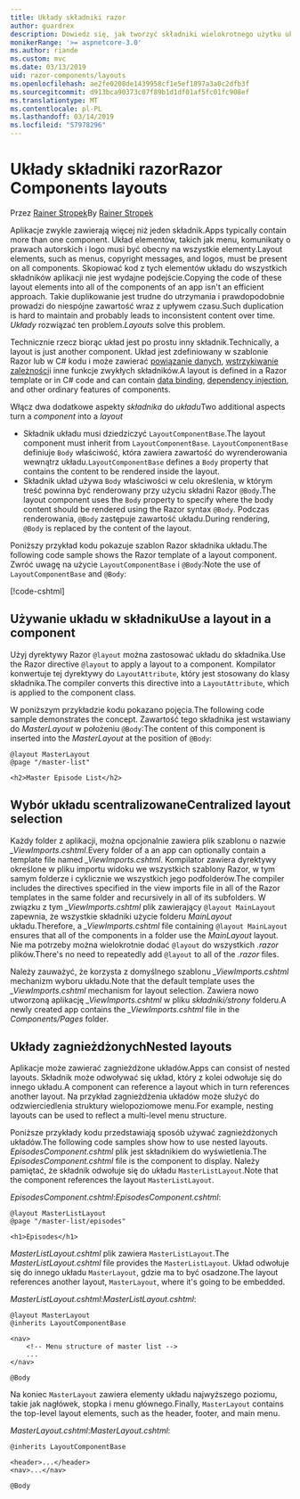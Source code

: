 ```yaml
---
title: Układy składniki razor
author: guardrex
description: Dowiedz się, jak tworzyć składniki wielokrotnego użytku układu Razor składników aplikacji.
monikerRange: '>= aspnetcore-3.0'
ms.author: riande
ms.custom: mvc
ms.date: 03/13/2019
uid: razor-components/layouts
ms.openlocfilehash: ae2fe0208de1439958cf1e5ef1897a3a0c2dfb3f
ms.sourcegitcommit: d913bca90373c07f89b1d1df01af5fc01fc908ef
ms.translationtype: MT
ms.contentlocale: pl-PL
ms.lasthandoff: 03/14/2019
ms.locfileid: "57978296"
---
```

# <a name="razor-components-layouts"></a><span data-ttu-id="bfba2-103">Układy składniki razor</span><span class="sxs-lookup"><span data-stu-id="bfba2-103">Razor Components layouts</span></span>

<span data-ttu-id="bfba2-104">Przez [Rainer Stropek](https://www.timecockpit.com)</span><span class="sxs-lookup"><span data-stu-id="bfba2-104">By [Rainer Stropek](https://www.timecockpit.com)</span></span>

<span data-ttu-id="bfba2-105">Aplikacje zwykle zawierają więcej niż jeden składnik.</span><span class="sxs-lookup"><span data-stu-id="bfba2-105">Apps typically contain more than one component.</span></span> <span data-ttu-id="bfba2-106">Układ elementów, takich jak menu, komunikaty o prawach autorskich i logo musi być obecny na wszystkie elementy.</span><span class="sxs-lookup"><span data-stu-id="bfba2-106">Layout elements, such as menus, copyright messages, and logos, must be present on all components.</span></span> <span data-ttu-id="bfba2-107">Skopiować kod z tych elementów układu do wszystkich składników aplikacji nie jest wydajne podejście.</span><span class="sxs-lookup"><span data-stu-id="bfba2-107">Copying the code of these layout elements into all of the components of an app isn't an efficient approach.</span></span> <span data-ttu-id="bfba2-108">Takie duplikowanie jest trudne do utrzymania i prawdopodobnie prowadzi do niespójne zawartość wraz z upływem czasu.</span><span class="sxs-lookup"><span data-stu-id="bfba2-108">Such duplication is hard to maintain and probably leads to inconsistent content over time.</span></span> <span data-ttu-id="bfba2-109">*Układy* rozwiązać ten problem.</span><span class="sxs-lookup"><span data-stu-id="bfba2-109">*Layouts* solve this problem.</span></span>

<span data-ttu-id="bfba2-110">Technicznie rzecz biorąc układ jest po prostu inny składnik.</span><span class="sxs-lookup"><span data-stu-id="bfba2-110">Technically, a layout is just another component.</span></span> <span data-ttu-id="bfba2-111">Układ jest zdefiniowany w szablonie Razor lub w C# kodu i może zawierać [powiązanie danych](xref:razor-components/components#data-binding), [wstrzykiwanie zależności](xref:razor-components/dependency-injection)i inne funkcje zwykłych składników.</span><span class="sxs-lookup"><span data-stu-id="bfba2-111">A layout is defined in a Razor template or in C# code and can contain [data binding](xref:razor-components/components#data-binding), [dependency injection](xref:razor-components/dependency-injection), and other ordinary features of components.</span></span>

<span data-ttu-id="bfba2-112">Włącz dwa dodatkowe aspekty *składnika* do *układu*</span><span class="sxs-lookup"><span data-stu-id="bfba2-112">Two additional aspects turn a *component* into a *layout*</span></span>

* <span data-ttu-id="bfba2-113">Składnik układu musi dziedziczyć `LayoutComponentBase`.</span><span class="sxs-lookup"><span data-stu-id="bfba2-113">The layout component must inherit from `LayoutComponentBase`.</span></span> <span data-ttu-id="bfba2-114">`LayoutComponentBase` definiuje `Body` właściwość, która zawiera zawartość do wyrenderowania wewnątrz układu.</span><span class="sxs-lookup"><span data-stu-id="bfba2-114">`LayoutComponentBase` defines a `Body` property that contains the content to be rendered inside the layout.</span></span>
* <span data-ttu-id="bfba2-115">Składnik układ używa `Body` właściwości w celu określenia, w którym treść powinna być renderowany przy użyciu składni Razor `@Body`.</span><span class="sxs-lookup"><span data-stu-id="bfba2-115">The layout component uses the `Body` property to specify where the body content should be rendered using the Razor syntax `@Body`.</span></span> <span data-ttu-id="bfba2-116">Podczas renderowania, `@Body` zastępuje zawartość układu.</span><span class="sxs-lookup"><span data-stu-id="bfba2-116">During rendering, `@Body` is replaced by the content of the layout.</span></span>

<span data-ttu-id="bfba2-117">Poniższy przykład kodu pokazuje szablon Razor składnika układu.</span><span class="sxs-lookup"><span data-stu-id="bfba2-117">The following code sample shows the Razor template of a layout component.</span></span> <span data-ttu-id="bfba2-118">Zwróć uwagę na użycie `LayoutComponentBase` i `@Body`:</span><span class="sxs-lookup"><span data-stu-id="bfba2-118">Note the use of `LayoutComponentBase` and `@Body`:</span></span>

[!code-cshtml[](layouts/sample_snapshot/3.x/MasterLayout.cshtml?highlight=1,13)]

## <a name="use-a-layout-in-a-component"></a><span data-ttu-id="bfba2-119">Używanie układu w składniku</span><span class="sxs-lookup"><span data-stu-id="bfba2-119">Use a layout in a component</span></span>

<span data-ttu-id="bfba2-120">Użyj dyrektywy Razor `@layout` można zastosować układu do składnika.</span><span class="sxs-lookup"><span data-stu-id="bfba2-120">Use the Razor directive `@layout` to apply a layout to a component.</span></span> <span data-ttu-id="bfba2-121">Kompilator konwertuje tej dyrektywy do `LayoutAttribute`, który jest stosowany do klasy składnika.</span><span class="sxs-lookup"><span data-stu-id="bfba2-121">The compiler converts this directive into a `LayoutAttribute`, which is applied to the component class.</span></span>

<span data-ttu-id="bfba2-122">W poniższym przykładzie kodu pokazano pojęcia.</span><span class="sxs-lookup"><span data-stu-id="bfba2-122">The following code sample demonstrates the concept.</span></span> <span data-ttu-id="bfba2-123">Zawartość tego składnika jest wstawiany do *MasterLayout* w położeniu `@Body`:</span><span class="sxs-lookup"><span data-stu-id="bfba2-123">The content of this component is inserted into the *MasterLayout* at the position of `@Body`:</span></span>

```cshtml
@layout MasterLayout
@page "/master-list"

<h2>Master Episode List</h2>
```

## <a name="centralized-layout-selection"></a><span data-ttu-id="bfba2-124">Wybór układu scentralizowane</span><span class="sxs-lookup"><span data-stu-id="bfba2-124">Centralized layout selection</span></span>

<span data-ttu-id="bfba2-125">Każdy folder z aplikacji, można opcjonalnie zawiera plik szablonu o nazwie *_ViewImports.cshtml*.</span><span class="sxs-lookup"><span data-stu-id="bfba2-125">Every folder of a an app can optionally contain a template file named *_ViewImports.cshtml*.</span></span> <span data-ttu-id="bfba2-126">Kompilator zawiera dyrektywy określone w pliku importu widoku we wszystkich szablony Razor, w tym samym folderze i cyklicznie we wszystkich jego podfolderów.</span><span class="sxs-lookup"><span data-stu-id="bfba2-126">The compiler includes the directives specified in the view imports file in all of the Razor templates in the same folder and recursively in all of its subfolders.</span></span> <span data-ttu-id="bfba2-127">W związku z tym *_ViewImports.cshtml* plik zawierający `@layout MainLayout` zapewnia, że wszystkie składniki użycie folderu *MainLayout* układu.</span><span class="sxs-lookup"><span data-stu-id="bfba2-127">Therefore, a *_ViewImports.cshtml* file containing `@layout MainLayout` ensures that all of the components in a folder use the *MainLayout* layout.</span></span> <span data-ttu-id="bfba2-128">Nie ma potrzeby można wielokrotnie dodać `@layout` do wszystkich *.razor* plików.</span><span class="sxs-lookup"><span data-stu-id="bfba2-128">There's no need to repeatedly add `@layout` to all of the *.razor* files.</span></span>

<span data-ttu-id="bfba2-129">Należy zauważyć, że korzysta z domyślnego szablonu *_ViewImports.cshtml* mechanizm wyboru układu.</span><span class="sxs-lookup"><span data-stu-id="bfba2-129">Note that the default template uses the *_ViewImports.cshtml* mechanism for layout selection.</span></span> <span data-ttu-id="bfba2-130">Zawiera nowo utworzoną aplikację *_ViewImports.cshtml* w pliku *składniki/strony* folderu.</span><span class="sxs-lookup"><span data-stu-id="bfba2-130">A newly created app contains the *_ViewImports.cshtml* file in the *Components/Pages* folder.</span></span>

## <a name="nested-layouts"></a><span data-ttu-id="bfba2-131">Układy zagnieżdżonych</span><span class="sxs-lookup"><span data-stu-id="bfba2-131">Nested layouts</span></span>

<span data-ttu-id="bfba2-132">Aplikacje może zawierać zagnieżdżone układów.</span><span class="sxs-lookup"><span data-stu-id="bfba2-132">Apps can consist of nested layouts.</span></span> <span data-ttu-id="bfba2-133">Składnik może odwoływać się układ, który z kolei odwołuje się do innego układu.</span><span class="sxs-lookup"><span data-stu-id="bfba2-133">A component can reference a layout which in turn references another layout.</span></span> <span data-ttu-id="bfba2-134">Na przykład zagnieżdżenia układów może służyć do odzwierciedlenia struktury wielopoziomowe menu.</span><span class="sxs-lookup"><span data-stu-id="bfba2-134">For example, nesting layouts can be used to reflect a multi-level menu structure.</span></span>

<span data-ttu-id="bfba2-135">Poniższe przykłady kodu przedstawiają sposób używać zagnieżdżonych układów.</span><span class="sxs-lookup"><span data-stu-id="bfba2-135">The following code samples show how to use nested layouts.</span></span> <span data-ttu-id="bfba2-136">*EpisodesComponent.cshtml* plik jest składnikiem do wyświetlenia.</span><span class="sxs-lookup"><span data-stu-id="bfba2-136">The *EpisodesComponent.cshtml* file is the component to display.</span></span> <span data-ttu-id="bfba2-137">Należy pamiętać, że składnik odwołuje się do układu `MasterListLayout`.</span><span class="sxs-lookup"><span data-stu-id="bfba2-137">Note that the component references the layout `MasterListLayout`.</span></span>

<span data-ttu-id="bfba2-138">*EpisodesComponent.cshtml*:</span><span class="sxs-lookup"><span data-stu-id="bfba2-138">*EpisodesComponent.cshtml*:</span></span>

```cshtml
@layout MasterListLayout
@page "/master-list/episodes"

<h1>Episodes</h1>
```

<span data-ttu-id="bfba2-139">*MasterListLayout.cshtml* plik zawiera `MasterListLayout`.</span><span class="sxs-lookup"><span data-stu-id="bfba2-139">The *MasterListLayout.cshtml* file provides the `MasterListLayout`.</span></span> <span data-ttu-id="bfba2-140">Układ odwołuje się do innego układu `MasterLayout`, gdzie ma to być osadzone.</span><span class="sxs-lookup"><span data-stu-id="bfba2-140">The layout references another layout, `MasterLayout`, where it's going to be embedded.</span></span>

<span data-ttu-id="bfba2-141">*MasterListLayout.cshtml*:</span><span class="sxs-lookup"><span data-stu-id="bfba2-141">*MasterListLayout.cshtml*:</span></span>

```cshtml
@layout MasterLayout
@inherits LayoutComponentBase

<nav>
    <!-- Menu structure of master list -->
    ...
</nav>

@Body
```

<span data-ttu-id="bfba2-142">Na koniec `MasterLayout` zawiera elementy układu najwyższego poziomu, takie jak nagłówek, stopka i menu głównego.</span><span class="sxs-lookup"><span data-stu-id="bfba2-142">Finally, `MasterLayout` contains the top-level layout elements, such as the header, footer, and main menu.</span></span>

<span data-ttu-id="bfba2-143">*MasterLayout.cshtml*:</span><span class="sxs-lookup"><span data-stu-id="bfba2-143">*MasterLayout.cshtml*:</span></span>

```cshtml
@inherits LayoutComponentBase

<header>...</header>
<nav>...</nav>

@Body
```
